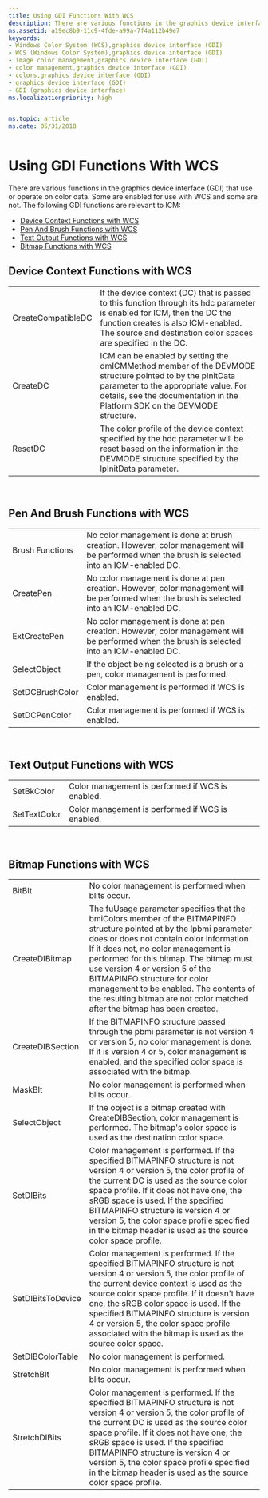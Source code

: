 ```yaml
---
title: Using GDI Functions With WCS
description: There are various functions in the graphics device interface (GDI) that use or operate on color data.
ms.assetid: a19ec8b9-11c9-4fde-a99a-7f4a112b49e7
keywords:
- Windows Color System (WCS),graphics device interface (GDI)
- WCS (Windows Color System),graphics device interface (GDI)
- image color management,graphics device interface (GDI)
- color management,graphics device interface (GDI)
- colors,graphics device interface (GDI)
- graphics device interface (GDI)
- GDI (graphics device interface)
ms.localizationpriority: high


ms.topic: article
ms.date: 05/31/2018
---
```


# Using GDI Functions With WCS

There are various functions in the graphics device interface (GDI) that use or operate on color data. Some are enabled for use with WCS and some are not. The following GDI functions are relevant to ICM:

-   [Device Context Functions with WCS](#device-context-functions-with-wcs)
-   [Pen And Brush Functions with WCS](#pen-and-brush-functions-with-wcs)
-   [Text Output Functions with WCS](#text-output-functions-with-wcs)
-   [Bitmap Functions with WCS](#bitmap-functions-with-wcs)

## Device Context Functions with WCS



|                    |                                                                                                                                                                                                                                 |
|--------------------|---------------------------------------------------------------------------------------------------------------------------------------------------------------------------------------------------------------------------------|
| CreateCompatibleDC | If the device context (DC) that is passed to this function through its hdc parameter is enabled for ICM, then the DC the function creates is also ICM-enabled. The source and destination color spaces are specified in the DC. |
| CreateDC           | ICM can be enabled by setting the dmICMMethod member of the DEVMODE structure pointed to by the pInitData parameter to the appropriate value. For details, see the documentation in the Platform SDK on the DEVMODE structure.  |
| ResetDC            | The color profile of the device context specified by the hdc parameter will be reset based on the information in the DEVMODE structure specified by the lpInitData parameter.                                                   |



 

## Pen And Brush Functions with WCS



|                 |                                                                                                                                               |
|-----------------|-----------------------------------------------------------------------------------------------------------------------------------------------|
| Brush Functions | No color management is done at brush creation. However, color management will be performed when the brush is selected into an ICM-enabled DC. |
| CreatePen       | No color management is done at pen creation. However, color management will be performed when the brush is selected into an ICM-enabled DC.   |
| ExtCreatePen    | No color management is done at pen creation. However, color management will be performed when the brush is selected into an ICM-enabled DC.   |
| SelectObject    | If the object being selected is a brush or a pen, color management is performed.                                                              |
| SetDCBrushColor | Color management is performed if WCS is enabled.                                                                                              |
| SetDCPenColor   | Color management is performed if WCS is enabled.                                                                                              |



 

## Text Output Functions with WCS



|              |                                                  |
|--------------|--------------------------------------------------|
| SetBkColor   | Color management is performed if WCS is enabled. |
| SetTextColor | Color management is performed if WCS is enabled. |



 

## Bitmap Functions with WCS



|                   |                                                                                                                                                                                                                                                                                                                                                                                                                                                |
|-------------------|------------------------------------------------------------------------------------------------------------------------------------------------------------------------------------------------------------------------------------------------------------------------------------------------------------------------------------------------------------------------------------------------------------------------------------------------|
| BitBlt            | No color management is performed when blits occur.                                                                                                                                                                                                                                                                                                                                                                                             |
| CreateDIBitmap    | The fuUsage parameter specifies that the bmiColors member of the BITMAPINFO structure pointed at by the lpbmi parameter does or does not contain color information. If it does not, no color management is performed for this bitmap. The bitmap must use version 4 or version 5 of the BITMAPINFO structure for color management to be enabled. The contents of the resulting bitmap are not color matched after the bitmap has been created. |
| CreateDIBSection  | If the BITMAPINFO structure passed through the pbmi parameter is not version 4 or version 5, no color management is done. If it is version 4 or 5, color management is enabled, and the specified color space is associated with the bitmap.                                                                                                                                                                                                   |
| MaskBlt           | No color management is performed when blits occur.                                                                                                                                                                                                                                                                                                                                                                                             |
| SelectObject      | If the object is a bitmap created with CreateDIBSection, color management is performed. The bitmap's color space is used as the destination color space.                                                                                                                                                                                                                                                                                       |
| SetDIBits         | Color management is performed. If the specified BITMAPINFO structure is not version 4 or version 5, the color profile of the current DC is used as the source color space profile. If it does not have one, the sRGB space is used. If the specified BITMAPINFO structure is version 4 or version 5, the color space profile specified in the bitmap header is used as the source color space profile.                                         |
| SetDIBitsToDevice | Color management is performed. If the specified BITMAPINFO structure is not version 4 or version 5, the color profile of the current device context is used as the source color space profile. If it doesn't have one, the sRGB color space is used. If the specified BITMAPINFO structure is version 4 or version 5, the color space profile associated with the bitmap is used as the source color space.                                    |
| SetDIBColorTable  | No color management is performed.                                                                                                                                                                                                                                                                                                                                                                                                              |
| StretchBlt        | No color management is performed when blits occur.                                                                                                                                                                                                                                                                                                                                                                                             |
| StretchDIBits     | Color management is performed. If the specified BITMAPINFO structure is not version 4 or version 5, the color profile of the current DC is used as the source color space profile. If it does not have one, the sRGB space is used. If the specified BITMAPINFO structure is version 4 or version 5, the color space profile specified in the bitmap header is used as the source color space profile.                                         |



 

 

 




